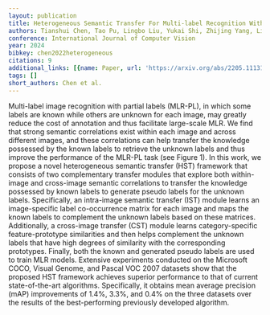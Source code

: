 ```yaml
---
layout: publication
title: Heterogeneous Semantic Transfer For Multi-label Recognition With Partial Labels
authors: Tianshui Chen, Tao Pu, Lingbo Liu, Yukai Shi, Zhijing Yang, Liang Lin
conference: International Journal of Computer Vision
year: 2024
bibkey: chen2022heterogeneous
citations: 9
additional_links: [{name: Paper, url: 'https://arxiv.org/abs/2205.11131'}]
tags: []
short_authors: Chen et al.
---
```

Multi-label image recognition with partial labels (MLR-PL), in which some
labels are known while others are unknown for each image, may greatly reduce
the cost of annotation and thus facilitate large-scale MLR. We find that strong
semantic correlations exist within each image and across different images, and
these correlations can help transfer the knowledge possessed by the known
labels to retrieve the unknown labels and thus improve the performance of the
MLR-PL task (see Figure 1). In this work, we propose a novel heterogeneous
semantic transfer (HST) framework that consists of two complementary transfer
modules that explore both within-image and cross-image semantic correlations to
transfer the knowledge possessed by known labels to generate pseudo labels for
the unknown labels. Specifically, an intra-image semantic transfer (IST) module
learns an image-specific label co-occurrence matrix for each image and maps the
known labels to complement the unknown labels based on these matrices.
Additionally, a cross-image transfer (CST) module learns category-specific
feature-prototype similarities and then helps complement the unknown labels
that have high degrees of similarity with the corresponding prototypes.
Finally, both the known and generated pseudo labels are used to train MLR
models. Extensive experiments conducted on the Microsoft COCO, Visual Genome,
and Pascal VOC 2007 datasets show that the proposed HST framework achieves
superior performance to that of current state-of-the-art algorithms.
Specifically, it obtains mean average precision (mAP) improvements of 1.4%,
3.3%, and 0.4% on the three datasets over the results of the best-performing
previously developed algorithm.